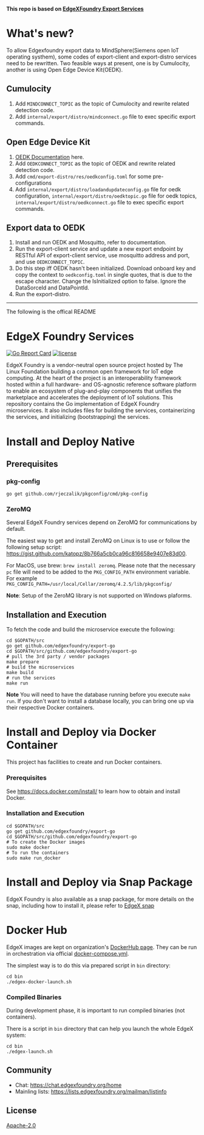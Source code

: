 **This repo is based on [EdgeXFoundry Export Services](https://github.com/edgexfoundry/edgex-go/tree/delhi)**

# What's new?

To allow Edgexfoundry export data to MindSphere(Siemens open IoT operating systhem), some codes of export-client and export-distro services need to be rewritten. Two feasible ways at present, one is by Cumulocity, another is using Open Edge Device Kit(OEDK).

## Cumulocity

1. Add `MINDCONNECT_TOPIC` as the topic of Cumulocity and rewrite related detection code.
2. Add `internal/export/distro/mindconnect.go` file to exec specific export commands.

## Open Edge Device Kit

1. [OEDK Documentation](https://developer.mindsphere.io/resources/openedge-devicekit/index.html) here.
2. Add `OEDKCONNECT_TOPIC` as the topic of OEDK and rewrite related detection code.
3. Add `cmd/export-distro/res/oedkconfig.toml` for some pre-configurations
4. Add `internal/export/distro/loadandupdateconfig.go` file for oedk configuration, `internal/export/distro/oedktopic.go` file for oedk topics, `internal/export/distro/oedkconnect.go` file to exec specific export commands.

## Export data to OEDK
1. Install and run OEDK and Mosquitto, refer to documentation.
2. Run the export-client service and update a new export endpoint by RESTful API of export-client service, use mosquitto address and port, and use `OEDKCONNECT_TOPIC`.
3. Do this step iff OEDK hasn't been initialized. Download onboard key and copy the context to `oedkconfig.toml` in single quotes, that is due to the escape character. Change the IsInitialized option to false. Ignore the DataSorceId and DataPointId.
4. Run the export-distro.
----
The following is the offical README

# EdgeX Foundry Services
[![Go Report Card](https://goreportcard.com/badge/github.com/edgexfoundry/export-go)](https://goreportcard.com/report/github.com/edgexfoundry/export-go)
[![license](https://img.shields.io/badge/license-Apache%20v2.0-blue.svg)](LICENSE)

EdgeX Foundry is a vendor-neutral open source project hosted by The Linux Foundation building a common open framework for IoT edge computing.  At the heart of the project is an interoperability framework hosted within a full hardware- and OS-agnostic reference software platform to enable an ecosystem of plug-and-play components that unifies the marketplace and accelerates the deployment of IoT solutions.  This repository contains the Go implementation of EdgeX Foundry microservices.  It also includes files for building the services, containerizing the services, and initializing (bootstrapping) the services.

# Install and Deploy Native

## Prerequisites
### pkg-config
`go get github.com/rjeczalik/pkgconfig/cmd/pkg-config`

### ZeroMQ
Several EdgeX Foundry services depend on ZeroMQ for communications by default.

The easiest way to get and install ZeroMQ on Linux is to use or follow the following setup script:  https://gist.github.com/katopz/8b766a5cb0ca96c816658e9407e83d00.

For MacOS, use brew: `brew install zeromq`. Please note that the necessary `pc` file will need to be added to the `PKG_CONFIG_PATH` environment variable. For example `PKG_CONFIG_PATH=/usr/local/Cellar/zeromq/4.2.5/lib/pkgconfig/`

**Note**: Setup of the ZeroMQ library is not supported on Windows plaforms.

## Installation and Execution
To fetch the code and build the microservice execute the following:

```
cd $GOPATH/src
go get github.com/edgexfoundry/export-go
cd $GOPATH/src/github.com/edgexfoundry/export-go
# pull the 3rd party / vendor packages
make prepare
# build the microservices
make build
# run the services
make run
```

**Note** You will need to have the database running before you execute `make run`. If you don't want to install a database locally, you can bring one up via their respective Docker containers.

# Install and Deploy via Docker Container #
This project has facilities to create and run Docker containers.

### Prerequisites ###
See https://docs.docker.com/install/ to learn how to obtain and install Docker.

### Installation and Execution ###

```
cd $GOPATH/src
go get github.com/edgexfoundry/export-go
cd $GOPATH/src/github.com/edgexfoundry/export-go
# To create the Docker images
sudo make docker
# To run the containers
sudo make run_docker
```

# Install and Deploy via Snap Package #
EdgeX Foundry is also available as a snap package, for more details
on the snap, including how to install it, please refer to [EdgeX snap](https://github.com/edgexfoundry/export-go/blob/master/snap/README.md)

# Docker Hub #
EdgeX images are kept on organization's [DockerHub page](https://hub.docker.com/u/edgexfoundry/).
They can be run in orchestration via official [docker-compose.yml](https://github.com/edgexfoundry/developer-scripts/blob/master/compose-files/docker-compose.yml).

The simplest way is to do this via prepared script in `bin` directory:
```
cd bin 
./edgex-docker-launch.sh
```

### Compiled Binaries
During development phase, it is important to run compiled binaries (not containers).

There is a script in `bin` directory that can help you launch the whole EdgeX system:
```
cd bin
./edgex-launch.sh
```

## Community
- Chat: https://chat.edgexfoundry.org/home
- Mainling lists: https://lists.edgexfoundry.org/mailman/listinfo

## License
[Apache-2.0](LICENSE)
